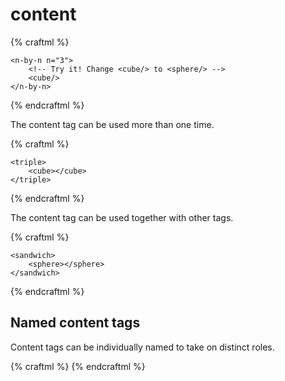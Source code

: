 # content

{% craftml %}
<craft>
    <craft name="n-by-n">
        <parameter name="n" type="int" default="3"/>
        <col spacing="2">
            <repeat n="{:n:}">
            <row spacing="2">
                <repeat n="{:n:}">
                    <content></content>
                </repeat>
            </row>
        </col>
    </craft>

    <n-by-n n="3">
        <!-- Try it! Change <cube/> to <sphere/> -->
        <cube/>
    </n-by-n>
</craft>
{% endcraftml %}

The content tag can be used more than one time.

{% craftml %}
<craft>
    <craft name="triple">
        <row>
            <content></content>
            <content></content>
            <content></content>
        </row>
    </craft>

    <triple>
        <cube></cube>
    </triple>
</craft>
{% endcraftml %}

The content tag can be used together with other tags.

{% craftml %}
<craft>
    <craft name="sandwich">
        <stack>
            <cube></cube>
            <content></content>
            <cube></cube>
        </stack>
    </craft>

    <sandwich>
        <sphere></sphere>
    </sandwich>
</craft>
{% endcraftml %}

## Named content tags

Content tags can be individually named to take on distinct roles.

{% craftml %}
<craft>
    <craft name="sandwich">
        <stack>
            <content name="top"/>
            <content></content>
            <content name="bottom">
        </stack>
    </craft>
    <sandwich>
        <top>
            <cube size="5 5 2"></cube>
        </top>
        <bottom>
            <cube size="20 20 2"></cube>
        </bottom>
        <cylinder t="scale(1 1 0.5)"></cylinder>
    </sandwich>
</craft>
{% endcraftml %}
